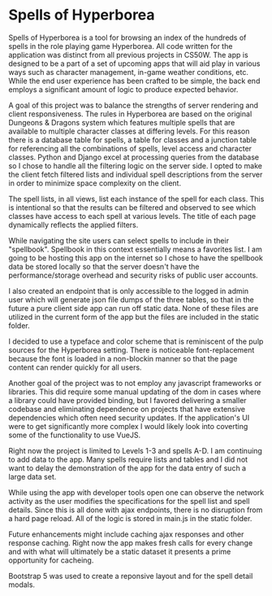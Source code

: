 # Spells of Hyperborea

Spells of Hyperborea is a tool for browsing an index of the hundreds of spells in the role playing game Hyperborea.  All code written for the application was distinct from all previous projects in CS50W.  The app is designed to be a part of a set of upcoming apps that will aid play in various ways such as character management, in-game weather conditions, etc.  While the end user experience has been crafted to be simple, the back end employs a significant amount of logic to produce expected behavior.

A goal of this project was to balance the strengths of server rendering and client responsiveness.  The rules in Hyperborea are based on the original Dungeons & Dragons system which features multiple spells that are available to multiple character classes at differing levels.  For this reason there is a database table for spells, a table for classes and a junction table for referencing all the combinations of spells, level access and character classes.  Python and Django excel at processing queries from the database so I chose to handle all the filtering logic on the server side.  I opted to make the client fetch filtered lists and individual spell descriptions from the server in order to minimize space complexity on the client.

The spell lists, in all views, list each instance of the spell for each class.  This is intentional so that the results can be filtered and observed to see which classes have access to each spell at various levels.  The title of each page dynamically reflects the applied filters.

While navigating the site users can select spells to include in their "spellbook".  Spellbook in this context essentially means a favorites list.  I am going to be hosting this app on the internet so I chose to have the spellbook data be stored locally so that the server doesn't have the performance/storage overhead and security risks of public user accounts.

I also created an endpoint that is only accessible to the logged in admin user which will generate json file dumps of the three tables, so that in the future a pure client side app can run off static data.  None of these files are utilized in the current form of the app but the files are included in the static folder.

I decided to use a typeface and color scheme that is reminiscent of the pulp sources for the Hyperborea setting.  There is noticeable font-replacement because the font is loaded in a non-blockin manner so that the page content can render quickly for all users.

Another goal of the project was to not employ any javascript frameworks or libraries.  This did require some manual updating of the dom in cases where a library could have provided binding, but I favored delivering a smaller codebase and eliminating dependence on projects that have extensive dependencies which often need security updates.  If the application's UI were to get significantly more complex I would likely look into coverting some of the functionality to use VueJS.

Right now the project is limited to Levels 1-3 and spells A-D.  I am continuing to add data to the app.  Many spells require lists and tables and I did not want to delay the demonstration of the app for the data entry of such a large data set.

While using the app with developer tools open one can observe the network activity as the user modifies the specifications for the spell list and spell details.  Since this is all done with ajax endpoints, there is no disruption from a hard page reload.  All of the logic is stored in main.js in the static folder.

Future enhancements might include caching ajax responses and other response caching.  Right now the app makes fresh calls for every change and with what will ultimately be a static dataset it presents a prime opportunity for cacheing.

Bootstrap 5 was used to create a reponsive layout and for the spell detail modals.